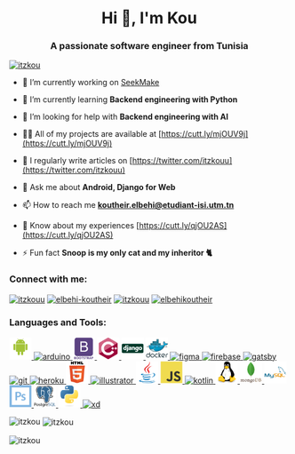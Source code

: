 <h1 align="center">Hi 👋, I'm Kou</h1>
<h3 align="center">A passionate software engineer from Tunisia</h3>

<p align="left"> <a href="https://github.com/ryo-ma/github-profile-trophy"><img src="https://github-profile-trophy.vercel.app/?username=itzkou" alt="itzkou" /></a> </p>


- 🔭 I’m currently working on [SeekMake](https://www.behance.net/gallery/108579769/SeekMake)

- 🌱 I’m currently learning **Backend engineering with Python**

- 🤝 I’m looking for help with **Backend engineering with AI**

- 👨‍💻 All of my projects are available at [https://cutt.ly/mjOUV9j](https://cutt.ly/mjOUV9j)

- 📝 I regularly write articles on [https://twitter.com/itzkouu](https://twitter.com/itzkouu)

- 💬 Ask me about **Android, Django for Web**

- 📫 How to reach me **koutheir.elbehi@etudiant-isi.utm.tn**

- 📄 Know about my experiences [https://cutt.ly/qjOU2AS](https://cutt.ly/qjOU2AS)

- ⚡ Fun fact **Snoop is my only cat and my inheritor 🐈**

<h3 align="left">Connect with me:</h3>
<p align="left">
<a href="https://twitter.com/itzkouu" target="blank"><img align="center" src="https://cdn.jsdelivr.net/npm/simple-icons@3.0.1/icons/twitter.svg" alt="itzkouu" height="30" width="40" /></a>
<a href="https://linkedin.com/in/elbehi-koutheir" target="blank"><img align="center" src="https://cdn.jsdelivr.net/npm/simple-icons@3.0.1/icons/linkedin.svg" alt="elbehi-koutheir" height="30" width="40" /></a>
<a href="https://fb.com/itzkouu" target="blank"><img align="center" src="https://cdn.jsdelivr.net/npm/simple-icons@3.0.1/icons/facebook.svg" alt="itzkouu" height="30" width="40" /></a>
<a href="https://www.behance.net/elbehikoutheir" target="blank"><img align="center" src="https://cdn.jsdelivr.net/npm/simple-icons@3.0.1/icons/behance.svg" alt="elbehikoutheir" height="30" width="40" /></a>
</p>

<h3 align="left">Languages and Tools:</h3>
<p align="left"> <a href="https://developer.android.com" target="_blank"> <img src="https://raw.githubusercontent.com/devicons/devicon/master/icons/android/android-original-wordmark.svg" alt="android" width="40" height="40"/> </a> <a href="https://www.arduino.cc/" target="_blank"> <img src="https://cdn.worldvectorlogo.com/logos/arduino-1.svg" alt="arduino" width="40" height="40"/> </a> <a href="https://getbootstrap.com" target="_blank"> <img src="https://raw.githubusercontent.com/devicons/devicon/master/icons/bootstrap/bootstrap-plain-wordmark.svg" alt="bootstrap" width="40" height="40"/> </a> <a href="https://www.w3schools.com/cpp/" target="_blank"> <img src="https://raw.githubusercontent.com/devicons/devicon/master/icons/cplusplus/cplusplus-original.svg" alt="cplusplus" width="40" height="40"/> </a> <a href="https://www.djangoproject.com/" target="_blank"> <img src="https://raw.githubusercontent.com/devicons/devicon/master/icons/django/django-original.svg" alt="django" width="40" height="40"/> </a> <a href="https://www.docker.com/" target="_blank"> <img src="https://raw.githubusercontent.com/devicons/devicon/master/icons/docker/docker-original-wordmark.svg" alt="docker" width="40" height="40"/> </a> <a href="https://www.figma.com/" target="_blank"> <img src="https://www.vectorlogo.zone/logos/figma/figma-icon.svg" alt="figma" width="40" height="40"/> </a> <a href="https://firebase.google.com/" target="_blank"> <img src="https://www.vectorlogo.zone/logos/firebase/firebase-icon.svg" alt="firebase" width="40" height="40"/> </a> <a href="https://www.gatsbyjs.com/" target="_blank"> <img src="https://www.vectorlogo.zone/logos/gatsbyjs/gatsbyjs-icon.svg" alt="gatsby" width="40" height="40"/> </a> <a href="https://git-scm.com/" target="_blank"> <img src="https://www.vectorlogo.zone/logos/git-scm/git-scm-icon.svg" alt="git" width="40" height="40"/> </a> <a href="https://heroku.com" target="_blank"> <img src="https://www.vectorlogo.zone/logos/heroku/heroku-icon.svg" alt="heroku" width="40" height="40"/> </a> <a href="https://www.w3.org/html/" target="_blank"> <img src="https://raw.githubusercontent.com/devicons/devicon/master/icons/html5/html5-original-wordmark.svg" alt="html5" width="40" height="40"/> </a> <a href="https://www.adobe.com/in/products/illustrator.html" target="_blank"> <img src="https://www.vectorlogo.zone/logos/adobe_illustrator/adobe_illustrator-icon.svg" alt="illustrator" width="40" height="40"/> </a> <a href="https://www.java.com" target="_blank"> <img src="https://raw.githubusercontent.com/devicons/devicon/master/icons/java/java-original.svg" alt="java" width="40" height="40"/> </a> <a href="https://developer.mozilla.org/en-US/docs/Web/JavaScript" target="_blank"> <img src="https://raw.githubusercontent.com/devicons/devicon/master/icons/javascript/javascript-original.svg" alt="javascript" width="40" height="40"/> </a> <a href="https://kotlinlang.org" target="_blank"> <img src="https://www.vectorlogo.zone/logos/kotlinlang/kotlinlang-icon.svg" alt="kotlin" width="40" height="40"/> </a> <a href="https://www.linux.org/" target="_blank"> <img src="https://raw.githubusercontent.com/devicons/devicon/master/icons/linux/linux-original.svg" alt="linux" width="40" height="40"/> </a> <a href="https://www.mongodb.com/" target="_blank"> <img src="https://raw.githubusercontent.com/devicons/devicon/master/icons/mongodb/mongodb-original-wordmark.svg" alt="mongodb" width="40" height="40"/> </a> <a href="https://www.mysql.com/" target="_blank"> <img src="https://raw.githubusercontent.com/devicons/devicon/master/icons/mysql/mysql-original-wordmark.svg" alt="mysql" width="40" height="40"/> </a> <a href="https://www.photoshop.com/en" target="_blank"> <img src="https://raw.githubusercontent.com/devicons/devicon/master/icons/photoshop/photoshop-line.svg" alt="photoshop" width="40" height="40"/> </a> <a href="https://www.postgresql.org" target="_blank"> <img src="https://raw.githubusercontent.com/devicons/devicon/master/icons/postgresql/postgresql-original-wordmark.svg" alt="postgresql" width="40" height="40"/> </a> <a href="https://www.python.org" target="_blank"> <img src="https://raw.githubusercontent.com/devicons/devicon/master/icons/python/python-original.svg" alt="python" width="40" height="40"/> </a> <a href="https://www.adobe.com/products/xd.html" target="_blank"> <img src="https://cdn.worldvectorlogo.com/logos/adobe-xd.svg" alt="xd" width="40" height="40"/> </a> </p>

<p><img align="left" src="https://github-readme-stats.vercel.app/api/top-langs?username=itzkou&show_icons=true&locale=en&layout=compact" alt="itzkou" /></p>

<p>&nbsp;<img align="center" src="https://github-readme-stats.vercel.app/api?username=itzkou&show_icons=true&locale=en" alt="itzkou" /></p>

<p><img align="center" src="https://github-readme-streak-stats.herokuapp.com/?user=itzkou&" alt="itzkou" /></p>
